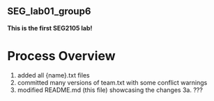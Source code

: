 ## SEG_lab01_group6
**This is the first SEG2105 lab!**
# Process Overview
1. added all {name}.txt files
2. committed many versions of team.txt with some conflict warnings
3. modified README.md (this file) showcasing the changes
    3a. ???